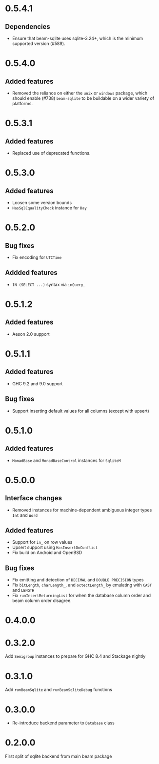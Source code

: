 # 0.5.4.1

## Dependencies

* Ensure that beam-sqlite uses sqlite-3.24+, which is the minimum supported version (#589).

# 0.5.4.0

## Added features

 * Removed the reliance on either the `unix` or `windows` package, which should enable (#738)
   `beam-sqlite` to be buildable on a wider variety of platforms.

# 0.5.3.1

## Added features

 * Replaced use of deprecated functions.

# 0.5.3.0

## Added features

 * Loosen some version bounds
 * `HasSqlEqualityCheck` instance for `Day`

# 0.5.2.0

## Bug fixes

 * Fix encoding for `UTCTime`

## Addded features

 * `IN (SELECT ...)` syntax via `inQuery_`

# 0.5.1.2

## Added features

 * Aeson 2.0 support

# 0.5.1.1

## Added features

 * GHC 9.2 and 9.0 support

## Bug fixes

 * Support inserting default values for all columns (except with upsert)

# 0.5.1.0

## Added features

 * `MonadBase` and `MonadBaseControl` instances for `SqliteM`

# 0.5.0.0

## Interface changes

 * Removed instances for machine-dependent ambiguous integer types `Int` and `Word`

## Added features

 * Support for `in_` on row values
 * Upsert support using `HasInsertOnConflict`
 * Fix build on Android and OpenBSD

## Bug fixes

 * Fix emitting and detection of `DECIMAL` and `DOUBLE PRECISION` types
 * Fix `bitLength`, `charLength_`, and `octectLength_` by emulating with `CAST` and `LENGTH`
 * Fix `runInsertReturningList` for when the database column order and beam column order disagree.

# 0.4.0.0

# 0.3.2.0

Add `Semigroup` instances to prepare for GHC 8.4 and Stackage nightly

# 0.3.1.0

Add `runBeamSqlite` and `runBeamSqliteDebug` functions

# 0.3.0.0

* Re-introduce backend parameter to `Database` class

# 0.2.0.0

First split of sqlite backend from main beam package
